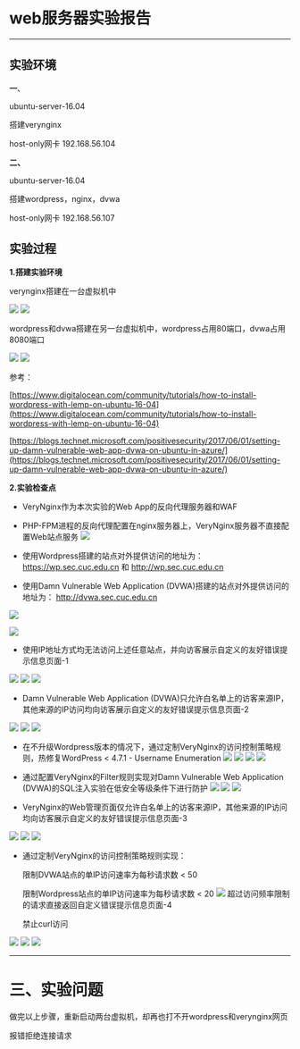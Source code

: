 # web服务器实验报告 #
---
## 实验环境 ##
**一**、

ubuntu-server-16.04

搭建verynginx

host-only网卡 192.168.56.104

**二、**

ubuntu-server-16.04

搭建wordpress，nginx，dvwa

host-only网卡 192.168.56.107

## 实验过程 ##
**1.搭建实验环境**

verynginx搭建在一台虚拟机中

![](image/2.PNG)
![](image/1.PNG)

wordpress和dvwa搭建在另一台虚拟机中，wordpress占用80端口，dvwa占用8080端口

![](image/3.PNG)
![](image/4.PNG)


参考：

[https://www.digitalocean.com/community/tutorials/how-to-install-wordpress-with-lemp-on-ubuntu-16-04](https://www.digitalocean.com/community/tutorials/how-to-install-wordpress-with-lemp-on-ubuntu-16-04)

[https://blogs.technet.microsoft.com/positivesecurity/2017/06/01/setting-up-damn-vulnerable-web-app-dvwa-on-ubuntu-in-azure/](https://blogs.technet.microsoft.com/positivesecurity/2017/06/01/setting-up-damn-vulnerable-web-app-dvwa-on-ubuntu-in-azure/)


**2.实验检查点**

- VeryNginx作为本次实验的Web App的反向代理服务器和WAF

- PHP-FPM进程的反向代理配置在nginx服务器上，VeryNginx服务器不直接配置Web站点服务
![](image/11.PNG)



- 使用Wordpress搭建的站点对外提供访问的地址为： https://wp.sec.cuc.edu.cn 和 http://wp.sec.cuc.edu.cn

- 使用Damn Vulnerable Web Application (DVWA)搭建的站点对外提供访问的地址为： http://dvwa.sec.cuc.edu.cn

![](image/host.PNG)

![](image/y1.PNG)

- 使用IP地址方式均无法访问上述任意站点，并向访客展示自定义的友好错误提示信息页面-1

![](image/12.PNG)
![](image/14.PNG)
![](image/13.PNG)

- Damn Vulnerable Web Application (DVWA)只允许白名单上的访客来源IP，其他来源的IP访问均向访客展示自定义的友好错误提示信息页面-2

![](image/15.PNG)
![](image/16.PNG)
![](image/17.PNG)

- 在不升级Wordpress版本的情况下，通过定制VeryNginx的访问控制策略规则，热修复WordPress < 4.7.1 - Username Enumeration
![](image/dvwa_2.PNG)
![](image/22.PNG)
![](image/23.PNG)
![](image/21.PNG)

- 通过配置VeryNginx的Filter规则实现对Damn Vulnerable Web Application (DVWA)的SQL注入实验在低安全等级条件下进行防护
![](image/dvwa_1.PNG)
![](image/18.PNG)
![](image/24.PNG)

- VeryNginx的Web管理页面仅允许白名单上的访客来源IP，其他来源的IP访问均向访客展示自定义的友好错误提示信息页面-3

![](image/19.PNG)
![](image/20.PNG)
![](image/21.PNG)


- 通过定制VeryNginx的访问控制策略规则实现：

   限制DVWA站点的单IP访问速率为每秒请求数 < 50

   限制Wordpress站点的单IP访问速率为每秒请求数 < 20
![](image/26.PNG)
   超过访问频率限制的请求直接返回自定义错误提示信息页面-4

   禁止curl访问

![](image/27.PNG)
![](image/28.PNG)
![](image/29.PNG)

---
# **三、实验问题** #

做完以上步骤，重新启动两台虚拟机，却再也打不开wordpress和verynginx网页

报错拒绝连接请求








